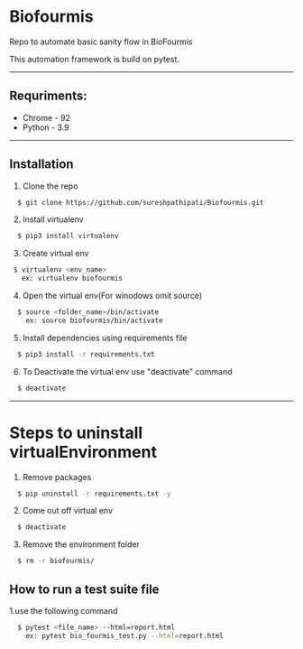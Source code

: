 # Biofourmis

Repo to automate basic sanity flow in BioFourmis

This automation framework is build on pytest.



---
## Requriments:
* Chrome    - 92
* Python    - 3.9


---
## Installation
1. Clone the repo
```sh
  $ git clone https://github.com/sureshpathipati/Biofourmis.git
```
2. Install virtualenv
```sh
  $ pip3 install virtualenv
```
3. Create virtual env
 ```sh
  $ virtualenv <env_name>
    ex: virtualenv biofourmis
```
4. Open the virtual env(For winodows omit source)
```sh
  $ source <folder_name>/bin/activate
    ex: source biofourmis/bin/activate
```
5. Install dependencies using requirements file
```sh
  $ pip3 install -r requirements.txt
```
6. To Deactivate the virtual env use "deactivate" command
```sh
  $ deactivate
```
---

# Steps to uninstall virtualEnvironment
1. Remove packages
```sh
  $ pip uninstall -r requirements.txt -y
```
2. Come out off virtual env
```sh
  $ deactivate
```
3. Remove the environment folder
```sh   
  $ rm -r biofourmis/
```


## How to run a test suite file
1.use the following command
```sh
  $ pytest <file_name> --html=report.html
    ex: pytest bio_fourmis_test.py --html=report.html
```





